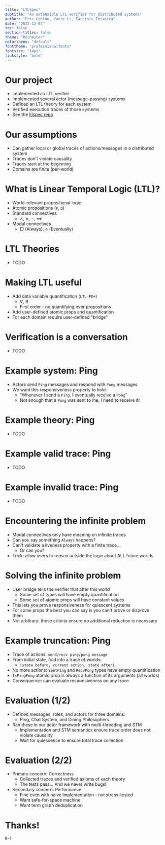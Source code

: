 ```yaml
---
title: "LTLSpec"
subtitle: "An extensible LTL verifier for distributed systems"
author: "Eric Conlon, Yanze Li, Tarcisio Teixeira"
date: "2021-12-07"
toc: false
section-titles: false
theme: "Rochester"
colortheme: "default"
fonttheme: "professionalfonts"
fontsize: "14pt"
linkstyle: "bold"
---
```


# Our project

- Implemented an LTL verifier
- Implemented several actor (message-passing) systems
- Defined an LTL theory for each system
- Verified execution traces of those systems
- See the [ltlspec repo](https://github.com/ejconlon/ltlspec)

# Our assumptions

- Can gather local or global traces of actions/messages in a distributed system
- Traces don't violate causality
- Traces start at the beginning
- Domains are finite (per-world)

# What is Linear Temporal Logic (LTL)?

- World-relevant propositional logic
- Atomic propositions (`P`, `Q`)
- Standard connectives
  - $\land$, $\lor$, $\neg$, $\implies$
- Modal connectives
  - $\Box$ (Always), $\diamond$ (Eventually)

# LTL Theories

- TODO

# Making LTL useful

- Add data variable quantification (`LTL-FO+`)
  - $\forall$, $\exists$
  - First order - no quantifying over propositions
- Add user-defined atomic props and quantification
- For each domain require user-defined "bridge"

# Verification is a conversation

- TODO

# Example system: Ping

- Actors send `Ping` messages and respond with `Pong` messages
- We want this responsiveness property to hold:
  - "Whenever I send a `Ping`, I eventually receive a `Pong`"
  - Not enough that a `Pong` was sent to me, I need to receive it!

# Example theory: Ping

- TODO

# Example valid trace: Ping

- TODO

# Example invalid trace: Ping

- TODO

# Encountering the infinite problem

- Modal connectives only have meaning on infinite traces
- Can you say something `Always` happens?
- Can't validate a liveness property with a finite trace...
  - Or can you?
- Trick: allow users to reason outside the logic about ALL future worlds

# Solving the infinite problem

- User bridge tells the verifier that after this world
  - Some set of types will have empty quantification
  - Some set of atomic props will have constant values
- This lets you prove responsiveness for quiescent systems
- For some props the best you can say is you can't prove or disprove them
- Not arbitrary: these criteria ensure no additional reduction is necessary

# Example truncation: Ping

- Trace of actions: `send/recv ping/pong message`
- From initial state, fold into a trace of worlds:
  - `(state before, current action, state after)`
- No more actions: `SentPing` and `RecvPong` types have empty quantification
- `IsPingPong` atomic prop is always a function of its arguments (all worlds)
- Consequence: can evaluate responsiveness on any trace

# Evaluation (1/2)

- Defined messages, roles, and actors for three domains:
  - Ping, Chat System, and Dining Philosophers
- Ran these in our actor framework with multi-threading and STM
  - Implementation and STM semantics ensure trace order does not violate causality
  - Wait for quiescence to ensure total trace collection

# Evaluation (2/2)

- Primary concern: Correctness
  - Collected traces and verified axioms of each theory
  - The tests pass... And we never write bugs!
- Secondary concern: Performance
  - Fine even with naive implementation - not stress-tested
  - Want safe-for-space machine
  - Want term graph deduplication

# Thanks!

`B-)`
